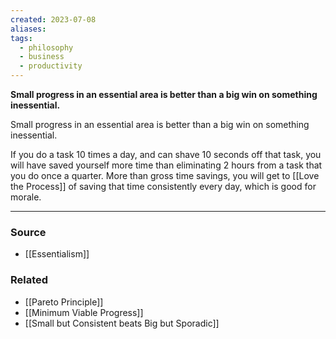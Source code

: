 ```yaml
---
created: 2023-07-08
aliases: 
tags:
  - philosophy
  - business
  - productivity
---
```

**Small progress in an essential area is better than a big win on something inessential.**

Small progress in an essential area is better than a big win on something inessential. 

If you do a task 10 times a day, and can shave 10 seconds off that task, you will have saved yourself more time than eliminating 2 hours from a task that you do once a quarter. More than gross time savings, you will get to [[Love the Process]] of saving that time consistently every day, which is good for morale.

---

### Source
- [[Essentialism]]

### Related
- [[Pareto Principle]]
- [[Minimum Viable Progress]]
- [[Small but Consistent beats Big but Sporadic]]